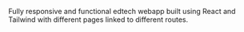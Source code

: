 Fully responsive and functional edtech webapp built using React and Tailwind with different pages linked to different routes. 
